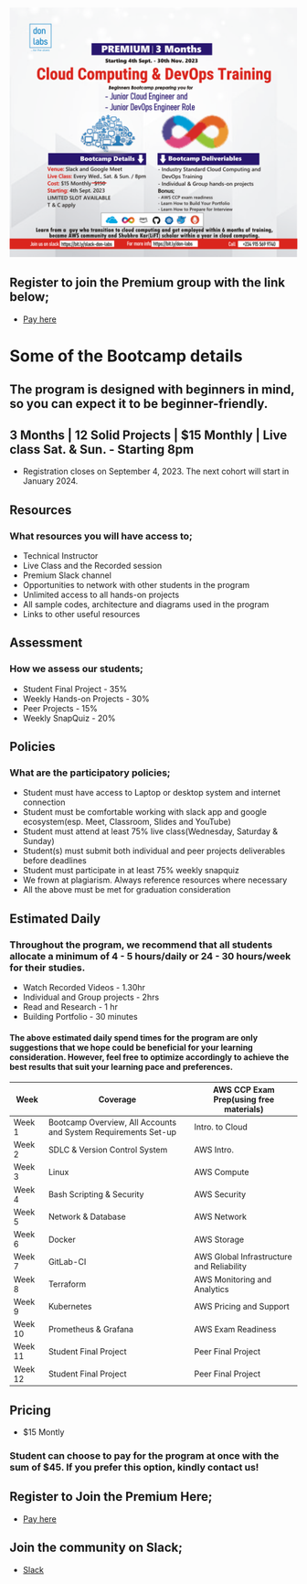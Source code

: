 
![Beginner Project](./assets/don-pay.png)

## Register to join the Premium group with the link below;
- [Pay here](https://selar.co/5502fc)

# Some of the Bootcamp details
## The program is designed with beginners in mind, so you can expect it to be beginner-friendly.
## 3 Months |   12 Solid Projects   |   $15 Monthly    |   Live class Sat. & Sun. - Starting 8pm
- Registration closes on September 4, 2023. The next cohort will start in January 2024.

## Resources
### What resources you will have access to;
- Technical Instructor
- Live Class and the Recorded session
- Premium Slack channel
- Opportunities to network with other students in the program
- Unlimited access to all hands-on projects
- All sample codes, architecture and diagrams used in the program
- Links to other useful resources


## Assessment
### How we assess our students;
- Student Final Project - 35%
- Weekly Hands-on Projects - 30%
- Peer Projects - 15%
- Weekly SnapQuiz - 20%

## Policies
### What are the participatory policies;
- Student must have access to Laptop or desktop system and internet connection
- Student must be comfortable working with slack app and google ecosystem(esp. Meet, Classroom, Slides and YouTube)
- Student must attend at least 75% live class(Wednesday, Saturday & Sunday)
- Student(s) must submit both individual and peer projects deliverables before deadlines
- Student must participate in at least 75% weekly snapquiz
- We frown at plagiarism. Always reference resources where necessary
- All the above must be met for graduation consideration

## Estimated Daily
### Throughout the program, we recommend that all students allocate a minimum of 4 - 5 hours/daily or 24 - 30 hours/week for their studies.
- Watch Recorded Videos - 1.30hr
- Individual and Group projects - 2hrs
- Read and Research - 1 hr
- Building Portfolio - 30 minutes

#### The above estimated daily spend times for the program are only suggestions that we hope could be beneficial for your learning consideration. However, feel free to optimize accordingly to achieve the best results that suit your learning pace and preferences.

|  Week | Coverage | AWS CCP Exam Prep(using free materials) |
| --- | --- | --- |
| Week 1 | Bootcamp Overview, All Accounts and System Requirements Set-up | Intro. to Cloud |
| Week 2 | SDLC & Version Control System | AWS Intro. |
| Week 3 | Linux | AWS Compute |
| Week 4 | Bash Scripting & Security | AWS Security |
| Week 5 | Network & Database | AWS Network |
| Week 6 | Docker | AWS Storage |
| Week 7 | GitLab-CI | AWS Global Infrastructure and Reliability |
| Week 8 | Terraform | AWS Monitoring and Analytics |
| Week 9 | Kubernetes | AWS Pricing and Support |
| Week 10 | Prometheus & Grafana | AWS Exam Readiness |
| Week 11 | Student Final Project | Peer Final Project |
| Week 12 | Student Final Project | Peer Final Project |


## Pricing
- $15 Montly
### Student can choose to pay for the program at once with the sum of $45. If you prefer this option, kindly contact us!


## Register to Join the Premium Here;
- [Pay here](https://selar.co/5502fc)


## Join the community on Slack;
- [Slack](https://bit.ly/slack-don-labs)